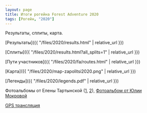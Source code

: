```yaml
---
layout: page
title: Итоги рогейна Forest Adventure 2020
tags: [Рогейн, "2020"]
---
```


Результаты, сплиты, карта.

[Результаты]({{ "/files/2020/results.html" | relative_url }})

[Сплиты]({{ "/files/2020/results.html?all_splits=1" | relative_url }})

[Пути участников]({{ "/files/2020/fa/routes.html" | relative_url }})

[Карта]({{ "/files/2020/map-zapolitsi2020.png" | relative_url }})

[Легенды]({{ "/files/2020/legends.pdf" | relative_url }})

Фотоальбомы от Елены Тартынской ([1](https://vk.com/album-190261264_273110668), [2](https://vk.com/album-190261264_273110760)), 
[Фотоальбом от Юлии Мокровой](https://vk.com/album-190261264_273146278)

[GPS трансляция](http://viewer.o-gps-center.ru/viewer/event/8054/)

